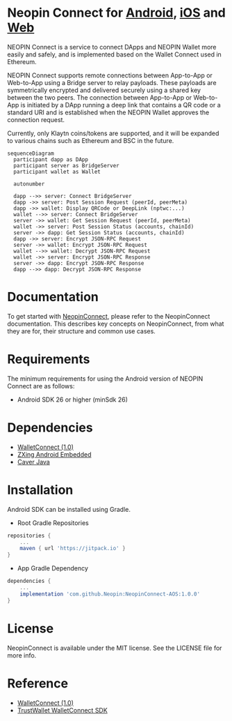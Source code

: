 # Neopin Connect for [Android](https://github.com/Neopin/NeopinConnect-AOS), [iOS](https://github.com/Neopin/NeopinConnect-iOS) and [Web](https://neopin.io)

NEOPIN Connect is a service to connect DApps and NEOPIN Wallet more easily and safely, and is implemented based on the Wallet Connect used in Ethereum.

NEOPIN Connect supports remote connections between App-to-App or Web-to-App using a Bridge server to relay payloads. These payloads are symmetrically encrypted and delivered securely using a shared key between the two peers. The connection between App-to-App or Web-to-App is initiated by a DApp running a deep link that contains a QR code or a standard URI and is established when the NEOPIN Wallet approves the connection request.

Currently, only Klaytn coins/tokens are supported, and it will be expanded to various chains such as Ethereum and BSC in the future.

```mermaid
sequenceDiagram
  participant dapp as DApp
  participant server as BridgeServer
  participant wallet as Wallet
  
  autonumber
  
  dapp -->> server: Connect BridgeServer
  dapp ->> server: Post Session Request (peerId, peerMeta)
  dapp ->> wallet: Display QRCode or DeepLink (nptwc:...)
  wallet -->> server: Connect BridgeServer
  server ->> wallet: Get Session Request (peerId, peerMeta)
  wallet ->> server: Post Session Status (accounts, chainId)
  server ->> dapp: Get Session Status (accounts, chainId)
  dapp ->> server: Encrypt JSON-RPC Request
  server ->> wallet: Encrypt JSON-RPC Request
  wallet -->> wallet: Decrypt JSON-RPC Request
  wallet ->> server: Encrypt JSON-RPC Response
  server ->> dapp: Encrypt JSON-RPC Response
  dapp -->> dapp: Decrypt JSON-RPC Response
```


# Documentation
To get started with [NeopinConnect](https://docs.neopin.io/enjoy-with-neopin/neopin-connect), please refer to the NeopinConnect documentation. This describes key concepts on NeopinConnect, from what they are for, their structure and common use cases.

# Requirements
The minimum requirements for using the Android version of NEOPIN Connect are as follows:
- Android SDK 26 or higher (minSdk 26)

# Dependencies
- [WalletConnect (1.0)](https://docs.walletconnect.com/)
- [ZXing Android Embedded](https://github.com/journeyapps/zxing-android-embedded)
- [Caver Java](https://github.com/klaytn/caver-java)

# Installation
Android SDK can be installed using Gradle.

- Root Gradle Repositories
```groovy
repositories {
    ...
    maven { url 'https://jitpack.io' }
}
```

- App Gradle Dependency
```groovy
dependencies {
    ...
    implementation 'com.github.Neopin:NeopinConnect-AOS:1.0.0'
}

```

# License
NeopinConnect is available under the MIT license. See the LICENSE file for more info.

# Reference
- [WalletConnect (1.0)](https://docs.walletconnect.com/)
- [TrustWallet WalletConnect SDK](https://github.com/trustwallet/wallet-connect-kotlin)
